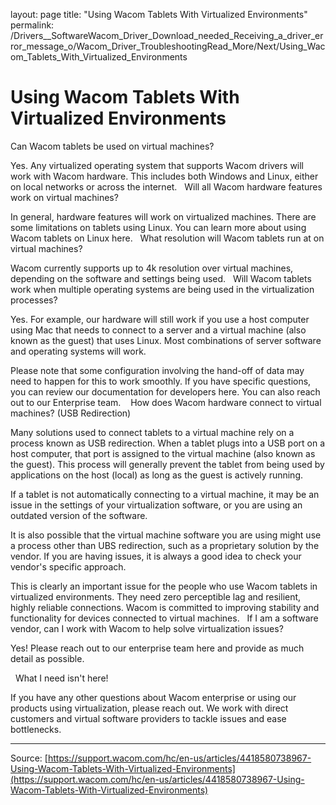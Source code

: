 layout: page
title: "Using Wacom Tablets With Virtualized Environments"
permalink: /Drivers__SoftwareWacom_Driver_Download_needed_Receiving_a_driver_error_message_o/Wacom_Driver_TroubleshootingRead_More/Next/Using_Wacom_Tablets_With_Virtualized_Environments

# Using Wacom Tablets With Virtualized Environments

Can Wacom tablets be used on virtual machines?


Yes. Any virtualized operating system that supports Wacom drivers will work with Wacom hardware. This includes both Windows and Linux, either on local networks or across the internet.
 
Will all Wacom hardware features work on virtual machines?


In general, hardware features will work on virtualized machines. There are some limitations on tablets using Linux. You can learn more about using Wacom tablets on Linux here.
 
What resolution will Wacom tablets run at on virtual machines?


Wacom currently supports up to 4k resolution over virtual machines, depending on the software and settings being used.
 
Will Wacom tablets work when multiple operating systems are being used in the virtualization processes?


Yes. For example, our hardware will still work if you use a host computer using Mac that needs to connect to a server and a virtual machine (also known as the guest) that uses Linux. Most combinations of server software and operating systems will work.


Please note that some configuration involving the hand-off of data may need to happen for this to work smoothly. If you have specific questions, you can review our documentation for developers here. You can also reach out to our Enterprise team. 
 
How does Wacom hardware connect to virtual machines? (USB Redirection)


Many solutions used to connect tablets to a virtual machine rely on a process known as USB redirection. When a tablet plugs into a USB port on a host computer, that port is assigned to the virtual machine (also known as the guest). This process will generally prevent the tablet from being used by applications on the host (local) as long as the guest is actively running.


If a tablet is not automatically connecting to a virtual machine, it may be an issue in the settings of your virtualization software, or you are using an outdated version of the software.


It is also possible that the virtual machine software you are using might use a process other than UBS redirection, such as a proprietary solution by the vendor. If you are having issues, it is always a good idea to check your vendor's specific approach.


This is clearly an important issue for the people who use Wacom tablets in virtualized environments. They need zero perceptible lag and resilient, highly reliable connections. Wacom is committed to improving stability and functionality for devices connected to virtual machines.
 
If I am a software vendor, can I work with Wacom to help solve virtualization issues?


Yes! Please reach out to our enterprise team here and provide as much detail as possible. 


 
What I need isn't here!


If you have any other questions about Wacom enterprise or using our products using virtualization, please reach out. We work with direct customers and virtual software providers to tackle issues and ease bottlenecks.

---
Source: [https://support.wacom.com/hc/en-us/articles/4418580738967-Using-Wacom-Tablets-With-Virtualized-Environments](https://support.wacom.com/hc/en-us/articles/4418580738967-Using-Wacom-Tablets-With-Virtualized-Environments)
